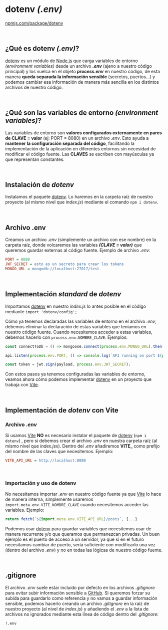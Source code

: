 # dotenv *(.env)*
[npmjs.com/package/dotenv](https://www.npmjs.com/package/dotenv)

<br>

## ¿Qué es dotenv *(.env)*?

[dotenv](../../GLOSARIO.md#dotenv-env) es un módulo de [Node.js](../../GLOSARIO.md#nodejs) que carga variables de entorno *(environment variables)* desde un archivo ***.env*** (ajeno a nuestro código principal) y los vuelca en el objeto ***process.env*** en nuestro código, de esta manera **queda separada la información sensible** (secretos, puertos…) y podemos cambiar esa información de manera más sencilla en los distintos archivos de nuestro código.

<br>

## ¿Qué son las variables de entorno *(environment variables)*?

Las variables de entorno son **valores configurados externamente en pares de CLAVE = valor** (ej: PORT = 8080) en un archivo *.env*. Esto ayuda a **mantener la configuración separada del código**, facilitando la implementación de la aplicación en diferentes entornos sin necesidad de modificar el código fuente. Las **CLAVES** se escriben con mayúsculas ya que representan constantes.

<br>

## Instalación de *dotenv*

Instalamos el paquete [dotenv](../../GLOSARIO.md#dotenv-env). Lo haremos en la carpeta raíz de nuestro proyecto (al mismo nivel que *index.js*) mediante el comando ```npm i dotenv```.

<br>

## Archivo .env

Creamos un archivo *.env* (simplemente un archivo con ese nombre) en la carpeta raíz, donde volcaremos las variables ***(CLAVE = valor)*** que queremos guardar externas al código fuente. Ejemplo de archivo *.env*:

```ini
PORT = 8080
JWT_SECRET = esto es un secreto para crear los tokens
MONGO_URL = mongodb://localhost:27017/test
```

<br>

## Implementación *standard* de *dotenv*

Importamos [dotenv](../../GLOSARIO.md#dotenv-env) en nuestro *index.js* lo antes posible en el código mediante ```import 'dotenv/config';```

Cómo ya tenemos declaradas las variables de entorno en el archivo *.env*, debemos eliminar la declaración de estas variables que teníamos en nuestro código fuente. Cuando necesitemos acceder a estas variables, debemos hacerlo con ```process.env.NOMBRE_CLAVE```. Ejemplos:

```js
const connectToDb = () => mongoose.connect(process.env.MONGO_URL).then(() => console.log('DB connected'));
```

```js
api.listen(process.env.PORT, () => console.log(`API running on port ${process.env.PORT}`));
```

```js
const token = jwt.sign(payload, process.env.JWT_SECRET);
```

Con estos pasos ya tenemos configuradas las variables de entorno, veamos ahora cómo podemos implementar [dotenv](../../GLOSARIO.md#dotenv-env) en un proyecto que trabaja con [Vite](../../GLOSARIO.md#vite).

<br>

## Implementación de *dotenv* con **Vite**

### Archivo *.env*

Si usamos [Vite](../../GLOSARIO.md#vite) **NO** es necesario instalar el paquete de [dotenv](../../GLOSARIO.md#dotenv-env) (```npm i dotenv```) , pero si debemos crear el archivo *.env* en nuestra carpeta raíz (al mismo nivel que *index.jsx*). Dentro del *.env* añadiremos **VITE_** como prefijo del nombre de las claves que necesitemos. Ejemplo:

```ini
VITE_API_URL = http://localhost:8080
```

<br>

### Importación y uso de dotenv

No necesitamos importar *.env* en nuestro código fuente ya que [Vite](../../GLOSARIO.md#vite) lo hace de manera interna, simplemente usaremos ```import.meta.env.VITE_NOMBRE_CLAVE``` cuando necesitemos acceder las variables. Ejemplo:

```js
return fetch(`${import.meta.env.VITE_API_URL}/posts`, {...}
```

Podemos usar [dotenv](../../GLOSARIO.md#dotenv-env) para guardar variables que necesitemos usar de manera recurrente y/o que queramos que permanezcan privadas. Un buen ejemplo es el puerto de acceso a un servidor, ya que si en el futuro necesitamos cambiar de puerto, sería suficiente con modificarlo una vez (dentro del archivo *.env*) y no en todas las lógicas de nuestro código fuente.

<br>

## .gitignore

El archivo *.env* suele estar incluído por defecto en los archivos *.gitignore* para evitar subir información sensible a [GitHub](../../GLOSARIO.md#github).
Si queremos forzar su subida para guardarlo como referencia y no vamos a guardar información sensible, podemos hacerlo creando un archivo *.gitignore* en la raíz de nuestro proyecto (al nivel de *index.js*) y añadiendo el *.env* a la lista de archivos no ignorados mediante esta línea de código dentro del .*gitignore*:

```bash
!.env
```